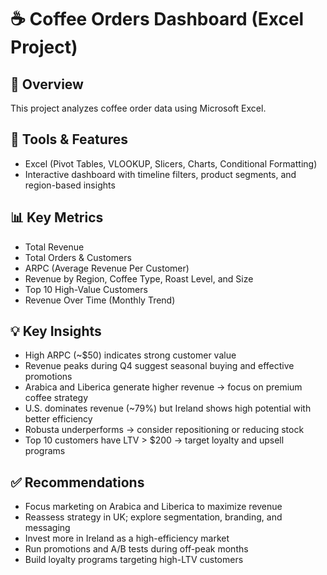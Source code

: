 # ☕ Coffee Orders Dashboard (Excel Project)

## 📌 Overview  
This project analyzes coffee order data using Microsoft Excel. 

## 🧰 Tools & Features  
- Excel (Pivot Tables, VLOOKUP, Slicers, Charts, Conditional Formatting)  
- Interactive dashboard with timeline filters, product segments, and region-based insights

## 📊 Key Metrics  
- Total Revenue  
- Total Orders & Customers  
- ARPC (Average Revenue Per Customer)  
- Revenue by Region, Coffee Type, Roast Level, and Size  
- Top 10 High-Value Customers  
- Revenue Over Time (Monthly Trend)

## 💡 Key Insights  
- High ARPC (~$50) indicates strong customer value  
- Revenue peaks during Q4 suggest seasonal buying and effective promotions  
- Arabica and Liberica generate higher revenue → focus on premium coffee strategy  
- U.S. dominates revenue (~79%) but Ireland shows high potential with better efficiency  
- Robusta underperforms → consider repositioning or reducing stock  
- Top 10 customers have LTV > $200 → target loyalty and upsell programs

## ✅ Recommendations  
- Focus marketing on Arabica and Liberica to maximize revenue  
- Reassess strategy in UK; explore segmentation, branding, and messaging  
- Invest more in Ireland as a high-efficiency market  
- Run promotions and A/B tests during off-peak months  
- Build loyalty programs targeting high-LTV customers
